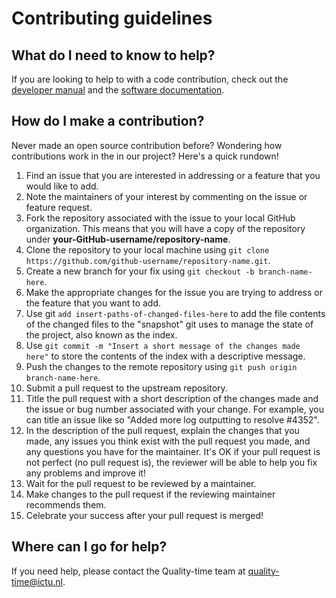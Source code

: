 # Contributing guidelines

## What do I need to know to help?

If you are looking to help to with a code contribution, check out the [developer manual](https://quality-time.readthedocs.io/en/latest/development.html) and the [software documentation](https://quality-time.readthedocs.io/en/latest/software.html).

## How do I make a contribution?

Never made an open source contribution before? Wondering how contributions work in the in our project? Here's a quick rundown!

1. Find an issue that you are interested in addressing or a feature that you would like to add.
2. Note the maintainers of your interest by commenting on the issue or feature request.
3. Fork the repository associated with the issue to your local GitHub organization. This means that you will have a copy of the repository under **your-GitHub-username/repository-name**.
4. Clone the repository to your local machine using `git clone https://github.com/github-username/repository-name.git`.
5. Create a new branch for your fix using `git checkout -b branch-name-here`.
6. Make the appropriate changes for the issue you are trying to address or the feature that you want to add.
7. Use git `add insert-paths-of-changed-files-here` to add the file contents of the changed files to the "snapshot" git uses to manage the state of the project, also known as the index.
8. Use `git commit -m "Insert a short message of the changes made here"` to store the contents of the index with a descriptive message.
9. Push the changes to the remote repository using `git push origin branch-name-here`.
10. Submit a pull request to the upstream repository.
11. Title the pull request with a short description of the changes made and the issue or bug number associated with your change. For example, you can title an issue like so "Added more log outputting to resolve #4352".
12. In the description of the pull request, explain the changes that you made, any issues you think exist with the pull request you made, and any questions you have for the maintainer. It's OK if your pull request is not perfect (no pull request is), the reviewer will be able to help you fix any problems and improve it!
13. Wait for the pull request to be reviewed by a maintainer.
14. Make changes to the pull request if the reviewing maintainer recommends them.
15. Celebrate your success after your pull request is merged!

## Where can I go for help?

If you need help, please contact the Quality-time team at quality-time@ictu.nl.
